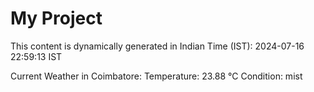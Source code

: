 # My Project

This content is dynamically generated in Indian Time (IST): 2024-07-16 22:59:13 IST


Current Weather in Coimbatore:
Temperature: 23.88 °C
Condition: mist
